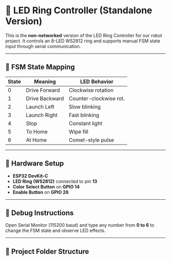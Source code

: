 # 🔵 LED Ring Controller (Standalone Version)

This is the **non-networked** version of the LED Ring Controller for our robot project. It controls an 8-LED WS2812 ring and supports manual FSM state input through serial communication.

---

## 🧠 FSM State Mapping

| State | Meaning         | LED Behavior          |
|-------|------------------|------------------------|
| 0     | Drive Forward    | Clockwise rotation     |
| 1     | Drive Backward   | Counter-clockwise rot. |
| 2     | Launch Left      | Slow blinking          |
| 3     | Launch Right     | Fast blinking          |
| 4     | Stop             | Constant light         |
| 5     | To Home          | Wipe fill              |
| 6     | At Home          | Comet-style pulse      |

---

## 🧩 Hardware Setup

- **ESP32 DevKit-C**
- **LED Ring (WS2812)** connected to pin **13**
- **Color Select Button** on **GPIO 14**
- **Enable Button** on **GPIO 26**

---

## 🧪 Debug Instructions

Open Serial Monitor (115200 baud) and type any number from **0 to 6** to change the FSM state and observe LED effects.

---

## 🧱 Project Folder Structure

